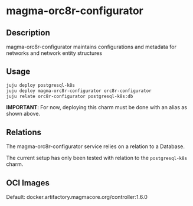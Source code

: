 # magma-orc8r-configurator

## Description
magma-orc8r-configurator maintains configurations and metadata for networks and network entity
structures

## Usage

```bash
juju deploy postgresql-k8s
juju deploy magma-orc8r-configurator orc8r-configurator
juju relate orc8r-configurator postgresql-k8s:db
```

**IMPORTANT**: For now, deploying this charm must be done with an alias as shown above.

## Relations

The magma-orc8r-configurator service relies on a relation to a Database. 

The current setup has only been tested with relation to the `postgresql-k8s` charm.

## OCI Images

Default: docker.artifactory.magmacore.org/controller:1.6.0
